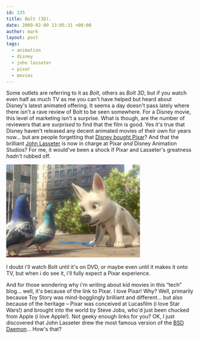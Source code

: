 ```yaml
---
id: 135
title: Bolt (3D).
date: 2009-02-09 13:05:31 +00:00
author: mark
layout: post
tags:
  - animation
  - disney
  - john lasseter
  - pixar
  - movies
---
```

Some outlets are referring to it as _Bolt_, others as _Bolt 3D_, but if you watch even half as much TV as me you can't have helped but heard about Disney's latest animated offering. It seems a day doesn't pass lately where there isn't a rave review of Bolt to be seen somewhere. For a Disney movie, this level of marketing isn't a surprise. What is though, are the number of reviewers that are _surprised_ to find that the film is good. Yes it's true that Disney haven't released any decent animated movies of their own for years now&#8230; but are people forgetting that [Disney bought Pixar](http://news.bbc.co.uk/1/hi/business/4642116.stm)? And that the brilliant [John Lasseter](http://en.wikipedia.org/wiki/John_Lasseter) is now in charge at Pixar _and_ Disney Animation Studios? For me, it would've been a shock if Pixar and Lasseter's greatness _hadn't_ rubbed off.

![Disney's Bolt](/images/fromwp/2009/02/disneybolt.jpg)

I doubt i'll watch Bolt until it's on DVD, or maybe even until it makes it onto TV, but when i do see it, i'll fully expect a Pixar experience.

And for those wondering why i'm writing about kid movies in this &#8220;tech&#8221; blog&#8230; well, it's because of the link to Pixar. I love Pixar! Why? Well, primarily because Toy Story was mind-bogglingly brilliant and different&#8230; but also because of the heritage &#8211; Pixar was conceived at Lucasfilm (i love Star Wars!) and brought into the world by Steve Jobs, who'd just been chucked from Apple (i love Apple!). Not geeky enough links for you? OK, I just discovered that John Lasseter drew the most famous version of the [BSD Daemon](http://en.wikipedia.org/wiki/BSD_Daemon)&#8230; How's that?
